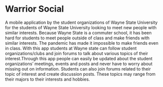 # Warrior Social
A mobile application by the student organizations of Wayne State University for the students of Wayne State University looking to meet new people with similar interests.
Because Wayne State is a commuter school, it has been hard for students to meet people outside of class and make friends with similar interests. The pandemic has made it impossible to make friends even in class. With this app students at Wayne state can follow student organizations/clubs and join forums to talk about various topics of their interest.Through this app people can easily be updated about the student organizations’ meetings, events and posts and never have to worry about missing out on information. Students can also join forums related to their topic of interest and create discussion posts. These topics may range from their majors to their interests and hobbies.
